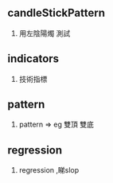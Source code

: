 ## candleStickPattern 
1. 用左陰陽燭 測試

## indicators
1. 技術指標

## pattern
1. pattern => eg 雙頂 雙底

## regression
1. regression ,睇slop